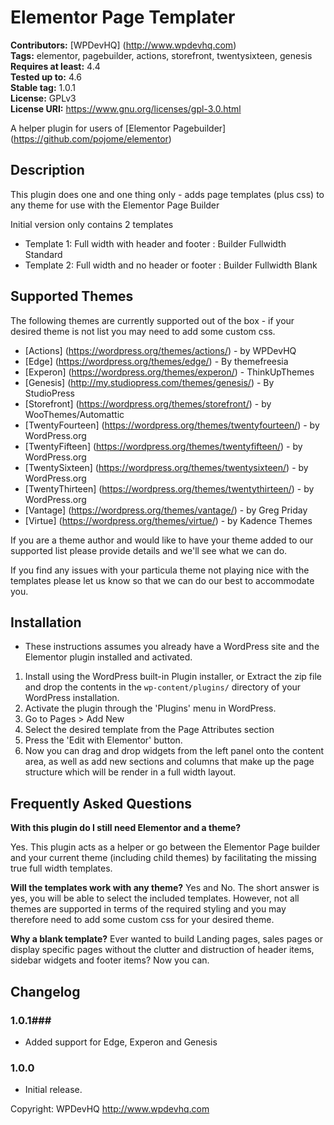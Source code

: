 # Elementor Page Templater
**Contributors:** [WPDevHQ] (http://www.wpdevhq.com)  
**Tags:** elementor, pagebuilder, actions, storefront, twentysixteen, genesis  
**Requires at least:** 4.4  
**Tested up to:** 4.6  
**Stable tag:** 1.0.1  
**License:** GPLv3  
**License URI:** https://www.gnu.org/licenses/gpl-3.0.html  

A helper plugin for users of [Elementor Pagebuilder] (https://github.com/pojome/elementor)

## Description ##
This plugin does one and one thing only - adds page templates (plus css) to any theme for use with the Elementor Page Builder

Initial version only contains 2 templates
- Template 1: Full width with header and footer : Builder Fullwidth Standard
- Template 2: Full width and no header or footer : Builder Fullwidth Blank
	
## Supported Themes ##
The following themes are currently supported out of the box - if your desired theme is not list you may need to add some custom css.
- [Actions] (https://wordpress.org/themes/actions/) - by WPDevHQ
- [Edge] (https://wordpress.org/themes/edge/) - By themefreesia
- [Experon] (https://wordpress.org/themes/experon/) - ThinkUpThemes
- [Genesis] (http://my.studiopress.com/themes/genesis/) - By StudioPress
- [Storefront] (https://wordpress.org/themes/storefront/) - by WooThemes/Automattic
- [TwentyFourteen] (https://wordpress.org/themes/twentyfourteen/) - by WordPress.org
- [TwentyFifteen] (https://wordpress.org/themes/twentyfifteen/) - by WordPress.org
- [TwentySixteen] (https://wordpress.org/themes/twentysixteen/) - by WordPress.org
- [TwentyThirteen] (https://wordpress.org/themes/twentythirteen/) - by WordPress.org
- [Vantage] (https://wordpress.org/themes/vantage/) - by Greg Priday
- [Virtue] (https://wordpress.org/themes/virtue/) - by Kadence Themes

If you are a theme author and would like to have your theme added to our supported list please provide details and we'll see what we can do.

If you find any issues with your particula theme not playing nice with the templates please let us know so that we can do our best
to accommodate you.

## Installation ##
* These instructions assumes you already have a WordPress site and the Elementor plugin installed and activated.

1. Install using the WordPress built-in Plugin installer, or Extract the zip file and drop the contents in the `wp-content/plugins/` directory of your WordPress installation.
2. Activate the plugin through the 'Plugins' menu in WordPress.
3. Go to Pages > Add New
4. Select the desired template from the Page Attributes section
4. Press the 'Edit with Elementor' button.
5. Now you can drag and drop widgets from the left panel onto the content area, as well as add new sections and columns that make up the page structure which will be render in a full width layout.

## Frequently Asked Questions ##

**With this plugin do I still need Elementor and a theme?**

Yes. This plugin acts as a helper or go between the Elementor Page builder and your current theme (including child themes) by facilitating the missing true full width templates.

**Will the templates work with any theme?**
Yes and No. The short answer is yes, you will be able to select the included templates. However, not all themes are supported in terms of the required styling and you may therefore need to add some custom css for your desired theme.

**Why a blank template?**
Ever wanted to build Landing pages, sales pages or display specific pages without the clutter and distruction of header items, sidebar widgets and footer items? Now you can.

## Changelog ##

### 1.0.1###
* Added support for Edge, Experon and Genesis

### 1.0.0 ###
* Initial release.

Copyright: WPDevHQ http://www.wpdevhq.com